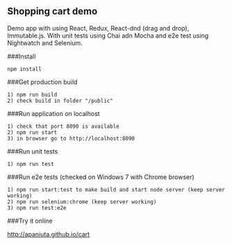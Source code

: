 ## Shopping cart demo

Demo app with using React, Redux, React-dnd (drag and drop), Immutable.js. With unit tests using Chai adn Mocha and e2e test using Nightwatch and Selenium.

###Install

    npm install

###Get production build

    1) npm run build
    2) check build in folder "/public"
    
###Run application on localhost

    1) check that port 8090 is available
    2) npm run start
    3) in browser go to http://localhost:8090
	
###Run unit tests

    1) npm run test
	
###Run e2e tests (checked on Windows 7 with Chrome browser)

    1) npm run start:test to make build and start node server (keep server working)
	2) npm run selenium:chrome (keep server working)
	3) npm run test:e2e

###Try it online

http://apaniuta.github.io/cart